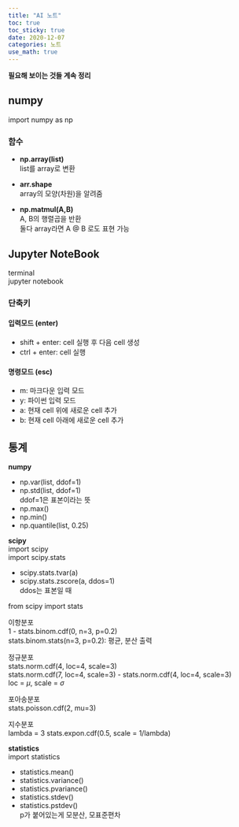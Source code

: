 ```yaml
---
title: "AI 노트"
toc: true
toc_sticky: true
date: 2020-12-07
categories: 노트
use_math: true
---
```


**필요해 보이는 것들 계속 정리**  

## numpy

import numpy as np  

### 함수
- **np.array(list)**  
list를 array로 변환  

- **arr.shape**  
array의 모양(차원)을 알려줌  

- **np.matmul(A,B)**  
A, B의 행렬곱을 반환  
둘다 array라면 A @ B 로도 표현 가능  





## Jupyter NoteBook

terminal  
jupyter notebook  

### 단축키  

#### 입력모드 (enter)
- shift + enter: cell 실행 후 다음 cell 생성
- ctrl + enter: cell 실행

#### 명령모드 (esc)  
- m: 마크다운 입력 모드  
- y: 파이썬 입력 모드  
- a: 현재 cell 위에 새로운 cell 추가
- b: 현재 cell 아래에 새로운 cell 추가


## 통계

**numpy**  
- np.var(list, ddof=1)
- np.std(list, ddof=1)  
ddof=1은 표본이라는 뜻  
- np.max()
- np.min()
- np.quantile(list, 0.25)


**scipy**  
import scipy  
import scipy.stats  
- scipy.stats.tvar(a)
- scipy.stats.zscore(a, ddos=1)  
ddos는 표본일 때

from scipy import stats

이항분포  
1 - stats.binom.cdf(0, n=3, p=0.2)  
stats.binom.stats(n=3, p=0.2): 평균, 분산 출력  

정규분포  
stats.norm.cdf(4, loc=4, scale=3)  
stats.norm.cdf(7, loc=4, scale=3) - stats.norm.cdf(4, loc=4, scale=3)  
loc = $\mu$, scale = $\sigma$  

포아송분포  
stats.poisson.cdf(2, mu=3)  

지수분포  
lambda = 3
stats.expon.cdf(0.5, scale = 1/lambda)  

**statistics**  
import statistics  

- statistics.mean()
- statistics.variance()
- statistics.pvariance()
- statistics.stdev()
- statistics.pstdev()  
p가 붙어있는게 모분산, 모표준편차



















